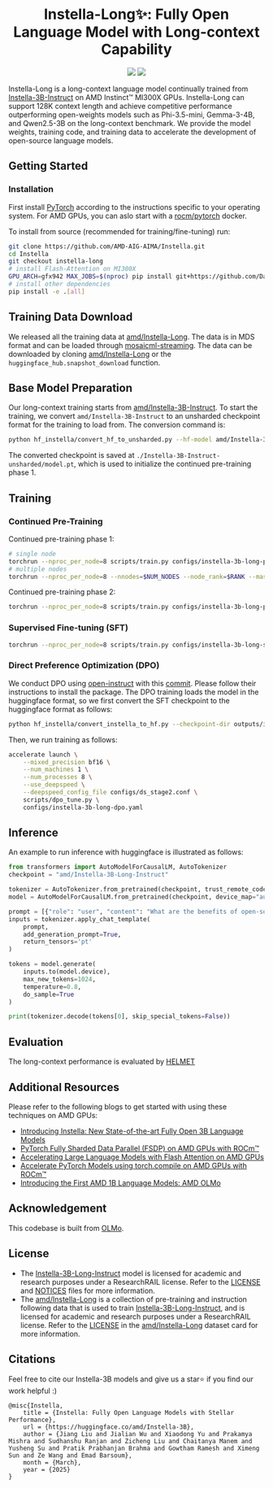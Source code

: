 <div align="center">
  <br>
  <br>
  <h1>Instella-Long✨: Fully Open Language Model with Long-context Capability</h1>
<a href='https://huggingface.co/amd/Instella-3B-Long-Instruct'><img src='https://img.shields.io/badge/%F0%9F%A4%97%20Hugging%20Face-Model-blue'></a>
<a href='https://huggingface.co/datasets/amd/Instella-Long'><img src='https://img.shields.io/badge/%F0%9F%A4%97%20Hugging%20Face-Dataset-blue'></a>
<!-- <a href='https://rocm.blogs.amd.com/artificial-intelligence/introducing-instella-3B/README.html'><img src='https://img.shields.io/badge/Technical-Blog-red'></a>  -->
</div>

Instella-Long is a long-context language model continually trained from [Instella-3B-Instruct](https://huggingface.co/amd/Instella-3B-instruct) on AMD Instinct&trade; MI300X GPUs. Instella-Long can support 128K context length and achieve competitive performance outperforming open-weights models such as Phi-3.5-mini, Gemma-3-4B, and Qwen2.5-3B on the long-context benchmark. We provide the model weights, training code, and training data to accelerate the development of open-source language models.

## Getting Started

### Installation
First install [PyTorch](https://pytorch.org) according to the instructions specific to your operating system. For AMD GPUs, you can aslo start with a [rocm/pytorch](https://hub.docker.com/r/rocm/pytorch/tags?name=pytorch) docker. 

To install from source (recommended for training/fine-tuning) run:

```bash
git clone https://github.com/AMD-AIG-AIMA/Instella.git
cd Instella
git checkout instella-long
# install Flash-Attention on MI300X
GPU_ARCH=gfx942 MAX_JOBS=$(nproc) pip install git+https://github.com/Dao-AILab/flash-attention.git -v
# install other dependencies
pip install -e .[all]
```

## Training Data Download
We released all the training data at [amd/Instella-Long](https://huggingface.co/datasets/amd/Instella-Long). The data is in MDS format and can be loaded through [mosaicml-streaming](https://github.com/mosaicml/streaming). The data can be downloaded by cloning [amd/Instella-Long](https://huggingface.co/datasets/amd/Instella-Long) or the `huggingface_hub.snapshot_download` function.

## Base Model Preparation
Our long-context training starts from [amd/Instella-3B-Instruct](https://huggingface.co/amd/Instella-3B-Instruct). To start the training, we convert `amd/Instella-3B-Instruct` to an unsharded checkpoint format for the training to load from. The conversion command is:

```bash
python hf_instella/convert_hf_to_unsharded.py --hf-model amd/Instella-3B-Instruct --output-dir ./Instella-3B-Instruct-unsharded
```
The converted checkpoint is saved at `./Instella-3B-Instruct-unsharded/model.pt`, which is used to initialize the continued pre-training phase 1.


## Training 

### Continued Pre-Training 

Continued pre-training phase 1:

```bash
# single node
torchrun --nproc_per_node=8 scripts/train.py configs/instella-3b-long-pretrain-phase1.yaml
# multiple nodes
torchrun --nproc_per_node=8 --nnodes=$NUM_NODES --node_rank=$RANK --master_addr=$MASTER_ADDR --master_port=$MASTER_PORT scripts/train.py configs/instella-3b-long-pretrain-phase1.yaml 
```

Continued pre-training phase 2:

```bash
torchrun --nproc_per_node=8 scripts/train.py configs/instella-3b-long-pretrain-phase2.yaml
```
 
### Supervised Fine-tuning (SFT)

```bash
torchrun --nproc_per_node=8 scripts/train.py configs/instella-3b-long-sft.yaml
```

### Direct Preference Optimization (DPO)
We conduct DPO using [open-instruct](https://github.com/allenai/open-instruct/tree/main) with this [commit](https://github.com/allenai/open-instruct/tree/bcb991d4d9b297dc301e03ebaaa5d80dd76bb384/). Please follow their instructions to install the package. The DPO training loads the model in the huggingface format, so we first convert the SFT checkpoint to the huggingface format as follows:

```bash
python hf_instella/convert_instella_to_hf.py --checkpoint-dir outputs/instella-3b-long-sft/step250-unsharded --destination-dir outputs/instella-3b-long-sft/step250-hf --tokenizer tokenizers/allenai_eleuther-ai-gpt-neox-20b-pii-special.json --keep-instella-artifacts
```

Then, we run training as follows:

```bash
accelerate launch \
    --mixed_precision bf16 \
    --num_machines 1 \
    --num_processes 8 \
    --use_deepspeed \
    --deepspeed_config_file configs/ds_stage2.conf \
    scripts/dpo_tune.py \
    configs/instella-3b-long-dpo.yaml
```

## Inference
An example to run inference with huggingface is illustrated as follows:
```python
from transformers import AutoModelForCausalLM, AutoTokenizer
checkpoint = "amd/Instella-3B-Long-Instruct"

tokenizer = AutoTokenizer.from_pretrained(checkpoint, trust_remote_code=True)
model = AutoModelForCausalLM.from_pretrained(checkpoint, device_map="auto", trust_remote_code=True)

prompt = [{"role": "user", "content": "What are the benefits of open-source AI research?"}]
inputs = tokenizer.apply_chat_template(
    prompt,
    add_generation_prompt=True,
    return_tensors='pt'
)

tokens = model.generate(
    inputs.to(model.device),
    max_new_tokens=1024,
    temperature=0.8,
    do_sample=True
)

print(tokenizer.decode(tokens[0], skip_special_tokens=False))
```

## Evaluation

The long-context performance is evaluated by [HELMET](https://github.com/princeton-nlp/HELMET)


## Additional Resources

Please refer to the following blogs to get started with using these techniques on AMD GPUs:

- [Introducing Instella: New State-of-the-art Fully Open 3B Language Models](https://rocm.blogs.amd.com/artificial-intelligence/introducing-instella-3B/README.html)
- [PyTorch Fully Sharded Data Parallel (FSDP) on AMD GPUs with ROCm™](https://rocm.blogs.amd.com/artificial-intelligence/fsdp-training-pytorch/README.html)
- [Accelerating Large Language Models with Flash Attention on AMD GPUs](https://rocm.blogs.amd.com/artificial-intelligence/flash-attention/README.html)
- [Accelerate PyTorch Models using torch.compile on AMD GPUs with ROCm™](https://rocm.blogs.amd.com/artificial-intelligence/torch_compile/README.html)
- [Introducing the First AMD 1B Language Models: AMD OLMo](https://www.amd.com/en/developer/resources/technical-articles/introducing-the-first-amd-1b-language-model.html)
 
## Acknowledgement
This codebase is built from [OLMo](https://github.com/allenai/OLMo/tree/main).

## License

- The [Instella-3B-Long-Instruct](https://huggingface.co/amd/Instella-3B-Long-Instruct) model is licensed for academic and research purposes under a ResearchRAIL license. Refer to the [LICENSE](./LICENSE) and [NOTICES](./NOTICES) files for more information. 
- The [amd/Instella-Long](https://huggingface.co/datasets/amd/Instella-Long) is a collection of pre-training and instruction following data that is used to train [Instella-3B-Long-Instruct](https://huggingface.co/amd/Instella-3B-Long-Instruct), and is licensed for academic and research purposes under a ResearchRAIL license. Refer to the [LICENSE](https://huggingface.co/datasets/amd/Instella-Long/blob/main/LICENSE) in the [amd/Instella-Long](https://huggingface.co/datasets/amd/Instella-Long) dataset card for more information.

## Citations
Feel free to cite our Instella-3B models and give us a star⭐ if you find our work helpful :)

```text
@misc{Instella,
    title = {Instella: Fully Open Language Models with Stellar Performance},
    url = {https://huggingface.co/amd/Instella-3B},
    author = {Jiang Liu and Jialian Wu and Xiaodong Yu and Prakamya Mishra and Sudhanshu Ranjan and Zicheng Liu and Chaitanya Manem and Yusheng Su and Pratik Prabhanjan Brahma and Gowtham Ramesh and Ximeng Sun and Ze Wang and Emad Barsoum},
    month = {March},
    year = {2025}
}
```
